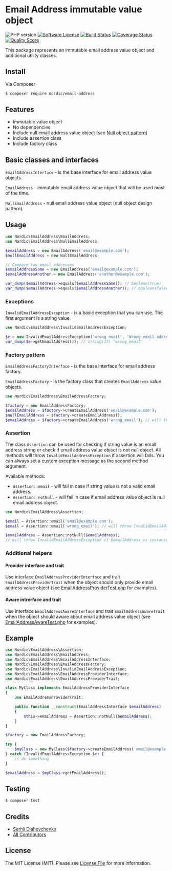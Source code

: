# Email Address immutable value object

![PHP version][ico-php-version]
[![Software License][ico-license]](LICENSE.md)
[![Build Status][ico-travis]][link-travis]
[![Coverage Status][ico-scrutinizer]][link-scrutinizer]
[![Quality Score][ico-code-quality]][link-code-quality]

This package represents an immutable email address value object and additional utility classes.

## Install

Via Composer

```bash
$ composer require nordic/email-address
```

## Features

 * Immutable value object
 * No dependencies
 * Include null email address value object (see [Null object pattern](link-null-object-pattern))
 * Include assertion class
 * Include factory class

## Basic classes and interfaces

`EmailAddressInterface` - is the base interface for email address value objects.

`EmailAddress` - immutable email address value object that will be used most of the time.

`NullEmailAddress` - null email address value object (null object design pattern).

## Usage

```php
use Nordic\EmailAddress\EmailAddress;
use Nordic\EmailAddress\NullEmailAddress;

$emailAddress = new EmailAddress('email@example.com');
$nullEmailAddress = new NullEmailAddress;

// Compare two email addresses
$emailAddressSame = new EmailAddress('email@example.com');
$emailAddressAnother = new EmailAddress('another@example.com');

var_dump($emailAddress->equals($emailAddressSame)); // boolean(true)
var_dump($emailAddress->equals($emailAddressAnother)); // boolean(false)
```

### Exceptions

`InvalidEmailAddressException` - is a basic exception that you can use. The first argument is a string value.

```php
use Nordic\EmailAddress\InvalidEmailAddressException;

$e = new InvalidEmailAddressException('wrong_email', 'Wrong email address');
var_dump($e->getEmailAddress()); // string(17) "wrong_email"
```

### Factory pattern

`EmailAddressFactoryInterface` - is the base interface for email address factory.

`EmailAddressFactory` - is the factory class that creates `EmailAddress` value objects.

```php
use Nordic\EmailAddress\EmailAddressFactory;

$factory = new EmailAddressFactory;
$emailAddress = $factory->createEmailAddress('email@example.com');
$nullEmailAddress = $factory->createEmailAddress();
$emailAddress = $factory->createEmailAddress('wrong_email'); // will throw InvalidEmailAddressException
```

### Assertion

The class `Assertion` can be used for checking if string value is an email address string or check if email address value object is not null object. All methods will throw `InvalidEmailAddressException` if assertion will fails. You can always set a custom exception message as the second method argument.

Available methods:

 * `Assertion::email` - will fail in case if string value is not a valid email address.
 * `Assertion::notNull` - will fail in case if email address value object is null email address object.

```php
use Nordic\EmailAddress\Assertion;

$email = Assertion::email('email@example.com');
$email = Assertion::email('wrong_email'); // will throw InvalidEmailAddressException

$emailAddress = Assertion::notNull($emailAddress);
// will throw InvalidEmailAddressException if $emailAddress is instance of NullEmailAddress
```

### Additional helpers

#### Provider interface and trait

Use interface `EmailAddressProviderInterface` and trait `EmailAddressProviderTrait` when the object should only provide email address value object (see [EmailAddressProviderTest.php](tests/EmailAddressProviderTest.php) for examples).

#### Aware intrerface and trait

Use interface `EmailAddressAwareInterface` and trait `EmailAddressAwareTrait` when the object should aware about email address value object (see [EmailAddressAwareTest.php](tests/EmailAddressAwareTest.php) for examples).

## Example

```php
use Nordic\EmailAddress\Assertion;
use Nordic\EmailAddress\EmailAddress;
use Nordic\EmailAddress\EmailAddressInterface;
use Nordic\EmailAddress\EmailAddressFactory;
use Nordic\EmailAddress\InvalidEmailAddressException;
use Nordic\EmailAddress\EmailAddressProviderInterface;
use Nordic\EmailAddress\EmailAddressProviderTrait;

class MyClass implements EmailAddressProviderInterface
{
    use EmailAddressProviderTrait;

    public function __construct(EmailAddressInterface $emailAddress)
    {
        $this->emailAddress = Assertion::notNull($emailAddress);
    }
}

$factory = new EmailAddressFactory;

try {
    $myClass = new MyClass($factory->createEmailAddress('email@example.com'));
} catch (InvalidEmailAddressException $e) {
    // do something
}

$emailAddress = $myClass->getEmailAddress();
```

## Testing

```bash
$ composer test
```

## Credits

- [Serhii Diahovchenko][link-author]
- [All Contributors][link-contributors]

## License

The MIT License (MIT). Please see [License File](LICENSE.md) for more information.

[ico-php-version]: https://img.shields.io/travis/php-v/nordic-alliance/email-address.svg?style=flat-square
[ico-license]: https://img.shields.io/badge/license-MIT-brightgreen.svg?style=flat-square
[ico-travis]: https://img.shields.io/travis/nordic-alliance/email-address/master.svg?style=flat-square
[ico-scrutinizer]: https://img.shields.io/scrutinizer/coverage/g/nordic-alliance/email-address.svg?style=flat-square
[ico-code-quality]: https://img.shields.io/scrutinizer/g/nordic-alliance/email-address.svg?style=flat-square

[link-travis]: https://travis-ci.org/nordic-alliance/email-address
[link-code-quality]: https://scrutinizer-ci.com/g/nordic-alliance/email-address
[link-scrutinizer]: https://scrutinizer-ci.com/g/nordic-alliance/email-address/code-structure
[link-author]: https://github.com/DyaGa
[link-contributors]: ../../contributors

[link-null-object-pattern]: https://en.wikipedia.org/wiki/Null_object_pattern
